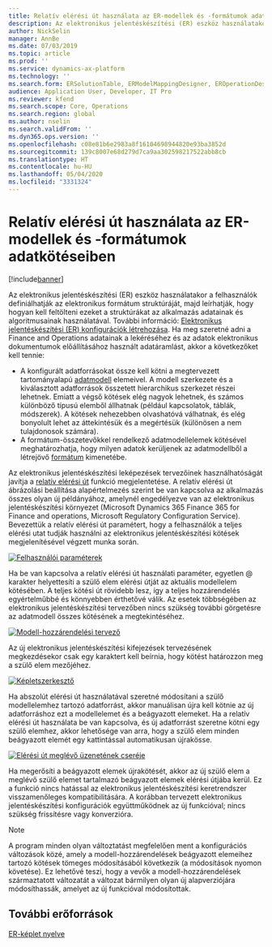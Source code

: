 ```yaml
---
title: Relatív elérési út használata az ER-modellek és -formátumok adatkötéseiben
description: Az elektronikus jelentéskészítési (ER) eszköz használatakor a felhasználók definiálhatják az elektronikus formátum struktúráját, majd leírhatják, hogy hogyan kell feltölteni ezeket a struktúrákat az alkalmazás adatainak és algoritmusainak használatával.
author: NickSelin
manager: AnnBe
ms.date: 07/03/2019
ms.topic: article
ms.prod: ''
ms.service: dynamics-ax-platform
ms.technology: ''
ms.search.form: ERSolutionTable, ERModelMappingDesigner, EROperationDesigner, ERExpressionDesignerFormula
audience: Application User, Developer, IT Pro
ms.reviewer: kfend
ms.search.scope: Core, Operations
ms.search.region: global
ms.author: nselin
ms.search.validFrom: ''
ms.dyn365.ops.version: ''
ms.openlocfilehash: c08e81b6e2983a8f16104698944820e93ba3852d
ms.sourcegitcommit: 139c8007e68d279d7ca9aa302598217522abb8cb
ms.translationtype: HT
ms.contentlocale: hu-HU
ms.lasthandoff: 05/04/2020
ms.locfileid: "3331324"
---
```

# <a name="use-a-relative-path-in-data-bindings-of-er-models-and-formats"></a>Relatív elérési út használata az ER-modellek és -formátumok adatkötéseiben

[!include[banner](../includes/banner.md)]

Az elektronikus jelentéskészítési (ER) eszköz használatakor a felhasználók definiálhatják az elektronikus formátum struktúráját, majd leírhatják, hogy hogyan kell feltölteni ezeket a struktúrákat az alkalmazás adatainak és algoritmusainak használatával. További információ: [Elektronikus jelentéskészítési (ER) konfigurációk létrehozása](electronic-reporting-configuration.md). Ha meg szeretné adni a Finance and Operations adatainak a lekéréséhez és az adatok elektronikus dokumentumok előállításához használt adatáramlást, akkor a következőket kell tennie:

- A konfigurált adatforrásokat össze kell kötni a megtervezett tartományalapú [adatmodell](general-electronic-reporting.md#data-model-and-model-mapping-components) elemeivel. A modell szerkezete és a kiválasztott adatforrások összetett hierarchikus szerkezet részei lehetnek. Emiatt a végső kötések elég nagyok lehetnek, és számos különböző típusú elemből állhatnak (például kapcsolatok, táblák, módszerek). A kötések nehezebben olvashatóvá válhatnak, és elég bonyolult lehet az áttekintésük és a megértésük (különösen a nem tulajdonosok számára). 
- A formátum-összetevőkkel rendelkező adatmodellelemek kötésével meghatározhatja, hogy milyen adatok kerüljenek az adatmodellből a létrejövő [formátum](general-electronic-reporting.md#FormatComponentOutbound) kimenetébe.

Az elektronikus jelentéskészítési leképezések tervezőinek használhatóságát javítja a [relatív elérési út](er-formula-language.md#relative-path) funkció megjelentetése. A relatív elérési út ábrázolási beállítása alapértelmezés szerint be van kapcsolva az alkalmazás összes olyan új példányához, amelynél engedélyezve van az elektronikus jelentéskészítési környezet (Microsoft Dynamics 365 Finance 365 for Finance and operations, Microsoft Regulatory Configuration Service). Bevezettük a relatív elérési út paramétert, hogy a felhasználók a teljes elérési utat tudják használni az elektronikus jelentéskészítési kötések megjelenítésével végzett munka során.

[![Felhasználói paraméterek](./media/relative-path-01.png)](./media/relative-path-01.png)

 
Ha be van kapcsolva a relatív elérési út használati paraméter, egyetlen @ karakter helyettesíti a szülő elem elérési útját az aktuális modellelem kötésében. A teljes kötési út rövidebb lesz, így a teljes hozzárendelés egyértelműbbé és könnyebben érthetővé válik. Az esetek többségében az elektronikus jelentéskészítési tervezőben nincs szükség további görgetésre az adatmodell összes kötésének a megtekintéséhez.

[![Modell-hozzárendelési tervező](./media/relative-path-02.png)](./media/relative-path-02.png)
 
Az új elektronikus jelentéskészítési kifejezések tervezésének megkezdésekor csak egy karaktert kell beírnia, hogy kötést határozzon meg a szülő elem mezőjéhez.

[![Képletszerkesztő](./media/relative-path-03.png)](./media/relative-path-03.png)
 
Ha abszolút elérési út használatával szeretné módosítani a szülő modellelemhez tartozó adatforrást, akkor manuálisan újra kell kötnie az új adatforráshoz ezt a modellelemet és a beágyazott elemeket. Ha a relatív elérési út használata be van kapcsolva, és új adatforrást szeretne kötni egy szülő elemhez, akkor lehetősége van arra, hogy a szülő elem minden beágyazott elemét egy kattintással automatikusan újrakösse.

[![Elérési út meglévő üzenetének cseréje](./media/relative-path-04.png)](./media/relative-path-04.png)
 
Ha megerősíti a beágyazott elemek újrakötését, akkor az új szülő elem a meglévő szülő elemet tartalmazó beágyazott elemek elérési útjába kerül.
Ez a funkció nincs hatással az elektronikus jelentéskészítési keretrendszer visszamenőleges kompatibilitására. A korábban tervezett elektronikus jelentéskészítési konfigurációk együttműködnek az új funkcióval; nincs szükség frissítésre vagy konverzióra.

> [!NOTE]
> A program minden olyan változtatást megfelelően ment a konfigurációs változások közé, amely a modell-hozzárendelések beágyazott elemeihez tartozó kötések tömeges módosításából következik (a módosítások nyomon követése). Ez lehetővé teszi, hogy a vevők a modell-hozzárendelések származtatott változatát a változat bármilyen olyan új alapverziójára módosíthassák, amelyet az új funkcióval módosítottak.

## <a name="additional-resources"></a>További erőforrások

[ER-képlet nyelve](er-formula-language.md)
